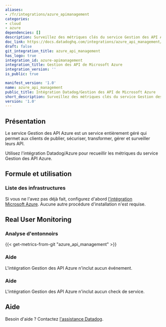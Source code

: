 ```yaml
---
aliases:
- /fr/integrations/azure_apimanagement
categories:
- cloud
- azure
dependencies: []
description: Surveillez des métriques clés du service Gestion des API Azure.
doc_link: https://docs.datadoghq.com/integrations/azure_api_management/
draft: false
git_integration_title: azure_api_management
has_logo: true
integration_id: azure-apimanagement
integration_title: Gestion des API de Microsoft Azure
integration_version: ''
is_public: true

manifest_version: '1.0'
name: azure_api_management
public_title: Intégration Datadog/Gestion des API de Microsoft Azure
short_description: Surveillez des métriques clés du service Gestion des API Azure.
version: '1.0'
---
```


<!--  SOURCED FROM https://github.com/DataDog/dogweb -->
## Présentation

Le service Gestion des API Azure est un service entièrement géré qui permet aux clients de publier, sécuriser, transformer, gérer et surveiller leurs API.

Utilisez l'intégration Datadog/Azure pour recueillir les métriques du service Gestion des API Azure.

## Formule et utilisation

### Liste des infrastructures

Si vous ne l'avez pas déjà fait, configurez d'abord [l'intégration Microsoft Azure][1]. Aucune autre procédure d'installation n'est requise.

## Real User Monitoring

### Analyse d'entonnoirs
{{< get-metrics-from-git "azure_api_management" >}}


### Aide

L'intégration Gestion des API Azure n'inclut aucun événement.

### Aide

L'intégration Gestion des API Azure n'inclut aucun check de service.

## Aide

Besoin d'aide ? Contactez [l'assistance Datadog][3].

[1]: https://docs.datadoghq.com/fr/integrations/azure/
[2]: https://github.com/DataDog/dogweb/blob/prod/integration/azure_api_management/azure_api_management_metadata.csv
[3]: https://docs.datadoghq.com/fr/help/
